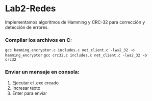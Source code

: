 # Lab2-Redes

Implementamos algoritmos de Hamming y CRC-32 para
corrección y detección de errores.

### Compilar los archivos en C: <br>
`gcc hamming_encryptor.c includes.c net_client.c -lws2_32 -o hamming_encryptor`
`gcc crc32.c includes.c net_client.c -lws2_32 -o crc32`

### Enviar un mensaje en consola:<br>
1. Ejecutar el .exe creado
2. Incresar texto
3. Enter para enviar